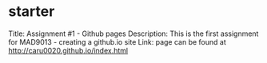 # starter
Title: Assignment #1 - Github pages
Description: This is the first assignment for MAD9013 - creating a github.io site
Link: page can be found at http://caru0020.github.io/index.html
